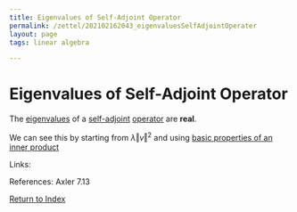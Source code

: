 ```yaml
---
title: Eigenvalues of Self-Adjoint Operator
permalink: /zettel/202102162043_eigenvaluesSelfAdjointOperater
layout: page
tags: linear algebra

---
```

# Eigenvalues of Self-Adjoint Operator

The [eigenvalues](202102120912_eigenvalueDefinition) of a [self-adjoint](202102162040_selfAdjointOperator) [operator](202102082104_operatorDefinition)
are **real**.

We can see this by starting from $\lambda \Vert v \Vert^2$ and using [basic properties of an inner product](202102141711_basicPropertiesInnerProduct)

Links: 

References: Axler 7.13

[Return to Index](index)